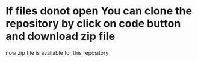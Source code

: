 # If files donot open You can clone the repository by click on code button  and download zip file
now zip file is available for this repository

